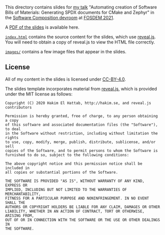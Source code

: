 This directory contains slides for [my talk](https://fosdem.org/2021/schedule/event/automating_creation_of_spdx_sbom/) "Automating creation of Software Bills of Materials: Generating SPDX documents for CMake and Zephyr" in the [Software Composition devroom](https://fosdem.org/2021/schedule/track/software_composition/) at [FOSDEM 2021](https://fosdem.org/2021/).

A [PDF of the slides](2021-02-07-FOSDEM-2021-SPDX-CMake.pdf) is available here.

[`index.html`](index.html) contains the source content for the slides, which use [reveal.js](https://github.com/hakimel/reveal.js). You will need to obtain a copy of reveal.js to view the HTML file correctly.

[`images/`](images/) contains a few image files that appear in the slides.

## License

All of my content in the slides is licensed under [CC-BY-4.0](https://creativecommons.org/licenses/by/4.0/legalcode).

The slides template incorporates material from [reveal.js](https://github.com/hakimel/reveal.js), which is provided under the MIT license as follows:

```
Copyright (C) 2020 Hakim El Hattab, http://hakim.se, and reveal.js contributors

Permission is hereby granted, free of charge, to any person obtaining a copy
of this software and associated documentation files (the "Software"), to deal
in the Software without restriction, including without limitation the rights
to use, copy, modify, merge, publish, distribute, sublicense, and/or sell
copies of the Software, and to permit persons to whom the Software is
furnished to do so, subject to the following conditions:

The above copyright notice and this permission notice shall be included in
all copies or substantial portions of the Software.

THE SOFTWARE IS PROVIDED "AS IS", WITHOUT WARRANTY OF ANY KIND, EXPRESS OR
IMPLIED, INCLUDING BUT NOT LIMITED TO THE WARRANTIES OF MERCHANTABILITY,
FITNESS FOR A PARTICULAR PURPOSE AND NONINFRINGEMENT. IN NO EVENT SHALL THE
AUTHORS OR COPYRIGHT HOLDERS BE LIABLE FOR ANY CLAIM, DAMAGES OR OTHER
LIABILITY, WHETHER IN AN ACTION OF CONTRACT, TORT OR OTHERWISE, ARISING FROM,
OUT OF OR IN CONNECTION WITH THE SOFTWARE OR THE USE OR OTHER DEALINGS IN
THE SOFTWARE.
```
